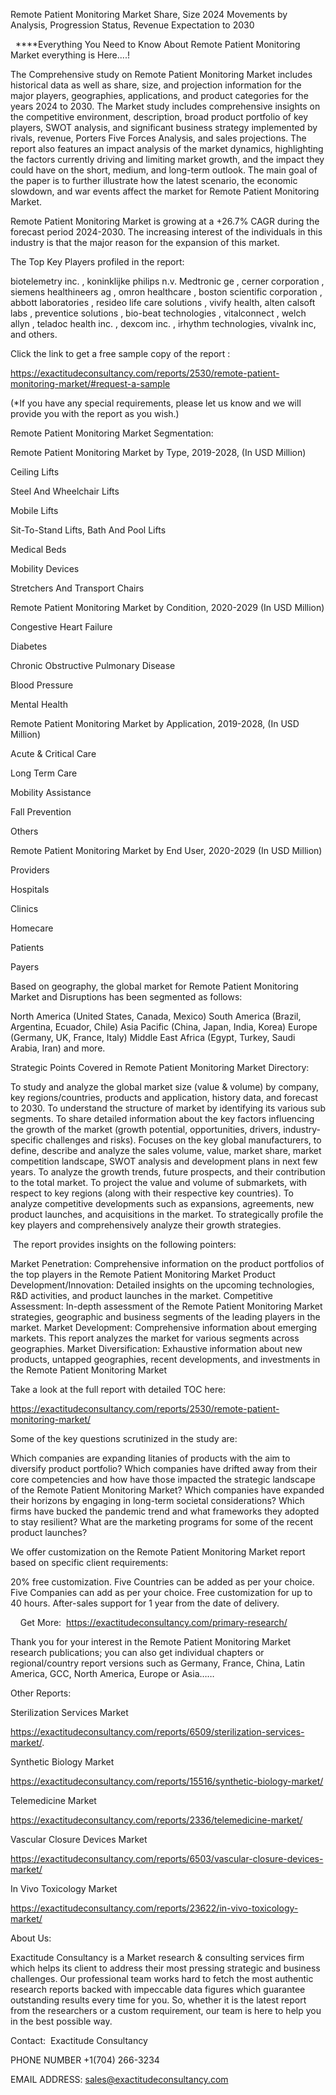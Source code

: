 Remote Patient Monitoring Market Share, Size 2024 Movements by Analysis, Progression Status, Revenue Expectation to 2030

  ****Everything You Need to Know About Remote Patient Monitoring Market everything is Here....!

The Comprehensive study on Remote Patient Monitoring Market includes historical data as well as share, size, and projection information for the major players, geographies, applications, and product categories for the years 2024 to 2030. The Market study includes comprehensive insights on the competitive environment, description, broad product portfolio of key players, SWOT analysis, and significant business strategy implemented by rivals, revenue, Porters Five Forces Analysis, and sales projections. The report also features an impact analysis of the market dynamics, highlighting the factors currently driving and limiting market growth, and the impact they could have on the short, medium, and long-term outlook. The main goal of the paper is to further illustrate how the latest scenario, the economic slowdown, and war events affect the market for Remote Patient Monitoring Market.

Remote Patient Monitoring Market is growing at a +26.7% CAGR during the forecast period 2024-2030. The increasing interest of the individuals in this industry is that the major reason for the expansion of this market.

The Top Key Players profiled in the report: 

biotelemetry inc. , koninklijke philips n.v. Medtronic ge , cerner corporation , siemens healthineers ag , omron healthcare , boston scientific corporation , abbott laboratories , resideo life care solutions , vivify health, alten calsoft labs , preventice solutions , bio-beat technologies , vitalconnect , welch allyn , teladoc health inc. , dexcom inc. , irhythm technologies, vivalnk inc, and others.

Click the link to get a free sample copy of the report :

https://exactitudeconsultancy.com/reports/2530/remote-patient-monitoring-market/#request-a-sample

(*If you have any special requirements, please let us know and we will provide you with the report as you wish.)

Remote Patient Monitoring Market Segmentation:

Remote Patient Monitoring Market by Type, 2019-2028, (In USD Million)

Ceiling Lifts

Steel And Wheelchair Lifts

Mobile Lifts

Sit-To-Stand Lifts, Bath And Pool Lifts

Medical Beds

Mobility Devices

Stretchers And Transport Chairs

Remote Patient Monitoring Market by Condition, 2020-2029 (In USD Million)

Congestive Heart Failure

Diabetes

Chronic Obstructive Pulmonary Disease

Blood Pressure

Mental Health

Remote Patient Monitoring Market by Application, 2019-2028, (In USD Million)

Acute & Critical Care

Long Term Care

Mobility Assistance

Fall Prevention

Others

Remote Patient Monitoring Market by End User, 2020-2029 (In USD Million)

Providers

Hospitals

Clinics

Homecare

Patients

Payers

Based on geography, the global market for Remote Patient Monitoring Market and Disruptions has been segmented as follows:

North America (United States, Canada, Mexico)
South America (Brazil, Argentina, Ecuador, Chile)
Asia Pacific (China, Japan, India, Korea)
Europe (Germany, UK, France, Italy)
Middle East Africa (Egypt, Turkey, Saudi Arabia, Iran) and more.

Strategic Points Covered in Remote Patient Monitoring Market Directory:

To study and analyze the global market size (value & volume) by company, key regions/countries, products and application, history data, and forecast to 2030.
To understand the structure of market by identifying its various sub segments.
To share detailed information about the key factors influencing the growth of the market (growth potential, opportunities, drivers, industry-specific challenges and risks).
Focuses on the key global manufacturers, to define, describe and analyze the sales volume, value, market share, market competition landscape, SWOT analysis and development plans in next few years.
To analyze the growth trends, future prospects, and their contribution to the total market.
To project the value and volume of submarkets, with respect to key regions (along with their respective key countries).
To analyze competitive developments such as expansions, agreements, new product launches, and acquisitions in the market.
To strategically profile the key players and comprehensively analyze their growth strategies.

 The report provides insights on the following pointers:

Market Penetration: Comprehensive information on the product portfolios of the top players in the Remote Patient Monitoring Market
Product Development/Innovation: Detailed insights on the upcoming technologies, R&D activities, and product launches in the market.
Competitive Assessment: In-depth assessment of the Remote Patient Monitoring Market strategies, geographic and business segments of the leading players in the market.
Market Development: Comprehensive information about emerging markets. This report analyzes the market for various segments across geographies.
Market Diversification: Exhaustive information about new products, untapped geographies, recent developments, and investments in the Remote Patient Monitoring Market

Take a look at the full report with detailed TOC here:

https://exactitudeconsultancy.com/reports/2530/remote-patient-monitoring-market/

Some of the key questions scrutinized in the study are:

Which companies are expanding litanies of products with the aim to diversify product portfolio?
Which companies have drifted away from their core competencies and how have those impacted the strategic landscape of the Remote Patient Monitoring Market?
Which companies have expanded their horizons by engaging in long-term societal considerations?
Which firms have bucked the pandemic trend and what frameworks they adopted to stay resilient?
What are the marketing programs for some of the recent product launches?

We offer customization on the Remote Patient Monitoring Market report based on specific client requirements:

20% free customization.
Five Countries can be added as per your choice.
Five Companies can add as per your choice.
Free customization for up to 40 hours.
After-sales support for 1 year from the date of delivery.

    Get More:  https://exactitudeconsultancy.com/primary-research/

Thank you for your interest in the Remote Patient Monitoring Market research publications; you can also get individual chapters or regional/country report versions such as Germany, France, China, Latin America, GCC, North America, Europe or Asia……

Other Reports:

Sterilization Services Market

https://exactitudeconsultancy.com/reports/6509/sterilization-services-market/.

Synthetic Biology Market

https://exactitudeconsultancy.com/reports/15516/synthetic-biology-market/

Telemedicine Market

https://exactitudeconsultancy.com/reports/2336/telemedicine-market/

Vascular Closure Devices Market

https://exactitudeconsultancy.com/reports/6503/vascular-closure-devices-market/

In Vivo Toxicology Market

https://exactitudeconsultancy.com/reports/23622/in-vivo-toxicology-market/

About Us:

Exactitude Consultancy is a Market research & consulting services firm which helps its client to address their most pressing strategic and business challenges. Our professional team works hard to fetch the most authentic research reports backed with impeccable data figures which guarantee outstanding results every time for you. So, whether it is the latest report from the researchers or a custom requirement, our team is here to help you in the best possible way.

Contact:  Exactitude Consultancy

PHONE NUMBER +1(704) 266-3234

EMAIL ADDRESS: sales@exactitudeconsultancy.com
